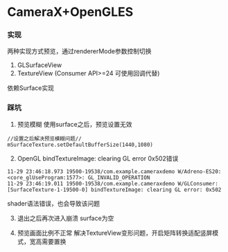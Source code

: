 # CameraX+OpenGLES

### 实现

两种实现方式预览，通过rendererMode参数控制切换
1. GLSurfaceView
2. TextureView (Consumer API>=24 可使用回调代替)


依赖Surface实现

### 踩坑

1. 预览模糊 使用surface之后，预览设置无效

```
//设置之后解决预览模糊问题//
mSurfaceTexture.setDefaultBufferSize(1440,1080)
```

2. OpenGL bindTextureImage: clearing GL error 0x502错误

```
11-29 23:46:18.973 19500-19538/com.example.cameraxdemo W/Adreno-ES20: <core_glUseProgram:1577>: GL_INVALID_OPERATION
11-29 23:46:19.011 19500-19538/com.example.cameraxdemo W/GLConsumer: [SurfaceTexture-1-19500-0] bindTextureImage: clearing GL error: 0x502
```

shader语法错误，也会导致该问题

3. 退出之后再次进入崩溃
surface为空

4. 预览画面比例不正常
解决TextureView变形问题，开启矩阵转换适配竖屏模式，宽高需要置换



